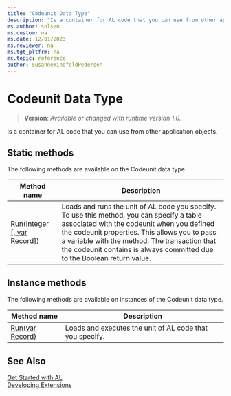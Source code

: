 ```yaml
---
title: "Codeunit Data Type"
description: "Is a container for AL code that you can use from other application objects."
ms.author: solsen
ms.custom: na
ms.date: 12/01/2023
ms.reviewer: na
ms.tgt_pltfrm: na
ms.topic: reference
author: SusanneWindfeldPedersen
---
```

[//]: # (START>DO_NOT_EDIT)
[//]: # (IMPORTANT:Do not edit any of the content between here and the END>DO_NOT_EDIT.)
[//]: # (Any modifications should be made in the .xml files in the ModernDev repo.)
# Codeunit Data Type
> **Version**: _Available or changed with runtime version 1.0._

Is a container for AL code that you can use from other application objects.


## Static methods
The following methods are available on the Codeunit data type.


|Method name|Description|
|-----------|-----------|
|[Run(Integer [, var Record])](codeunit-run-method.md)|Loads and runs the unit of AL code you specify. To use this method, you can specify a table associated with the codeunit when you defined the codeunit properties. This allows you to pass a variable with the method. The transaction that the codeunit contains is always committed due to the Boolean return value.|

## Instance methods
The following methods are available on instances of the Codeunit data type.

|Method name|Description|
|-----------|-----------|
|[Run(var Record)](codeunitinstance-run-method.md)|Loads and executes the unit of AL code that you specify.|

[//]: # (IMPORTANT: END>DO_NOT_EDIT)
## See Also  
[Get Started with AL](../../devenv-get-started.md)  
[Developing Extensions](../../devenv-dev-overview.md)  